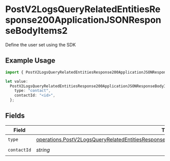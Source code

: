 # PostV2LogsQueryRelatedEntitiesResponse200ApplicationJSONResponseBodyItems2

Define the user set using the SDK

## Example Usage

```typescript
import { PostV2LogsQueryRelatedEntitiesResponse200ApplicationJSONResponseBodyItems2 } from "orq-poc-typescript-multi-env-version/models/operations";

let value:
  PostV2LogsQueryRelatedEntitiesResponse200ApplicationJSONResponseBodyItems2 = {
    type: "contact",
    contactId: "<id>",
  };
```

## Fields

| Field                                                                                                                                                                                                                | Type                                                                                                                                                                                                                 | Required                                                                                                                                                                                                             | Description                                                                                                                                                                                                          |
| -------------------------------------------------------------------------------------------------------------------------------------------------------------------------------------------------------------------- | -------------------------------------------------------------------------------------------------------------------------------------------------------------------------------------------------------------------- | -------------------------------------------------------------------------------------------------------------------------------------------------------------------------------------------------------------------- | -------------------------------------------------------------------------------------------------------------------------------------------------------------------------------------------------------------------- |
| `type`                                                                                                                                                                                                               | [operations.PostV2LogsQueryRelatedEntitiesResponse200ApplicationJSONResponseBodyItems1Evals72Type](../../models/operations/postv2logsqueryrelatedentitiesresponse200applicationjsonresponsebodyitems1evals72type.md) | :heavy_check_mark:                                                                                                                                                                                                   | N/A                                                                                                                                                                                                                  |
| `contactId`                                                                                                                                                                                                          | *string*                                                                                                                                                                                                             | :heavy_check_mark:                                                                                                                                                                                                   | N/A                                                                                                                                                                                                                  |